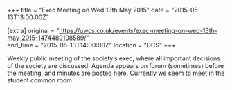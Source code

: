 +++
title = "Exec Meeting on Wed 13th May 2015"
date = "2015-05-13T13:00:00Z"

[extra]
original = "https://uwcs.co.uk/events/exec-meeting-on-wed-13th-may-2015-1474489108589/"    
end_time = "2015-05-13T14:00:00Z"
location = "DCS"
+++

Weekly public meeting of the society’s exec, where all important decisions of the society are discussed. Agenda appears on forum (sometimes) before the meeting, and minutes are posted [here](https://uwcs.co.uk/minutes/). Currently we seem to meet in the student common room.

